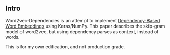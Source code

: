 ## Intro
Word2vec-Dependencies is an attempt to implement [Dependency-Based Word Embeddings](https://levyomer.files.wordpress.com/2014/04/dependency-based-word-embeddings-acl-2014.pdf) using Keras/NumPy. This paper describes the skip-gram model of word2vec, but using dependency parses as context, instead of words.

This is for my own edification, and not production grade. 



